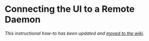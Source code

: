 # Connecting the UI to a Remote Daemon

_This instructional how-to has been updated and [moved to the wiki](https://github.com/Maize-Network/maize-blockchain/wiki/Connecting-the-UI-to-a-remote-daemon)._

